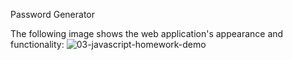 Password Generator

The following image shows the web application's appearance and functionality: 
![03-javascript-homework-demo](https://user-images.githubusercontent.com/106128434/174626010-fd5e68fa-1513-4589-aac9-0dcd6d7e2369.png)
